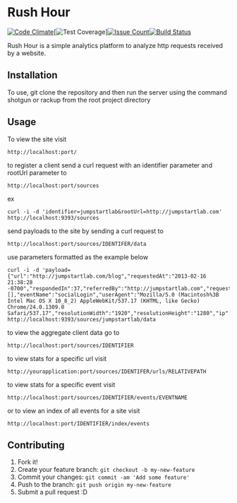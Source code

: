 # Rush Hour

[![Code Climate](https://codeclimate.com/github/jwashke/rush-hour/badges/gpa.svg)](https://codeclimate.com/github/jwashke/rush-hour)[![Test Coverage](https://codeclimate.com/github/jwashke/rush-hour/coverage)][![Issue Count](https://codeclimate.com/github/jwashke/rush-hour/badges/issue_count.svg)](https://codeclimate.com/github/jwashke/rush-hour)[![Build Status](https://travis-ci.org/jwashke/rush-hour.svg?branch=master)](https://travis-ci.org/jwashke/rush-hour)

Rush Hour is a simple analytics platform to analyze http requests received by a website.

## Installation

To use, git clone the repository and then run the server using the command shotgun or rackup from the root project directory

## Usage

To view the site visit
```
http://localhost:port/
```

to register a client send a curl request with an identifier parameter and rootUrl parameter to

```
http://localhost:port/sources
```
ex
```
curl -i -d 'identifier=jumpstartlab&rootUrl=http://jumpstartlab.com'  http://localhost:9393/sources
```

send payloads to the site by sending a curl request to
```
http://localhost:port/sources/IDENTIFER/data
```
use parameters formatted as the example below
```
curl -i -d 'payload={"url":"http://jumpstartlab.com/blog","requestedAt":"2013-02-16 21:38:28 -0700","respondedIn":37,"referredBy":"http://jumpstartlab.com","requestType":"GET","parameters":[],"eventName":"socialLogin","userAgent":"Mozilla/5.0 (Macintosh%3B Intel Mac OS X 10_8_2) AppleWebKit/537.17 (KHTML, like Gecko) Chrome/24.0.1309.0 Safari/537.17","resolutionWidth":"1920","resolutionHeight":"1280","ip":"63.29.38.211"}' http://localhost:9393/sources/jumpstartlab/data

```

to view the aggregate client data go to
```
http://localhost:port/sources/IDENTIFIER
```

to view stats for a specific url visit
```
http://yourapplication:port/sources/IDENTIFER/urls/RELATIVEPATH
```

to view stats for a specific event visit
```
http://localhost:port/sources/IDENTIFIER/events/EVENTNAME
```

or to view an index of all events for a site visit
```
http://localhost:port/IDENTIFIER/index/events
```


## Contributing

1. Fork it!
2. Create your feature branch: `git checkout -b my-new-feature`
3. Commit your changes: `git commit -am 'Add some feature'`
4. Push to the branch: `git push origin my-new-feature`
5. Submit a pull request :D
